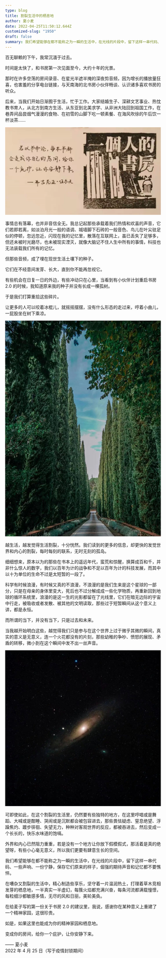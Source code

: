 ```yaml
---
type: blog
title: 割裂生活中的栖息地
author: 夏小麦
date: 2022-04-25T11:50:12.644Z
customized-slug: "1950"
draft: false
summary: 我们希望能够在都不能称之为一瞬的生活中，在光线的片段中，留下这样一串代码、一些声响、一份宁静，保存它们原来的样子，倔强的期待声音和记忆都不要憔悴。在嘈杂又割裂的生活中，精心制造些享乐，坚守着一片温润热土，打理着草木竞相发芽的栖息地，一半真实一半虚幻，每簇火焰都充满兴奋，每条河流都满载憧憬，每粒细沙都敏感多情，无尽的风和日丽，美轮美奂。
---
```


百无聊赖的下午，我常沉湎于过去。

时间是太快了，和书房第一次见面至今，大约十年的光景。

那时在许多空荡的房间录音、在星光半遮半掩的深夜剪音频，因为增长的播放量狂喜，也害羞的分享电台链接，与天南海的北书房小伙伴畅谈、认识诸多喜欢书房的听众。

后来，当我们开始日渐囿于生活，忙于工作。大家结婚生子、深耕文艺事业、热忱教书育人，从北方到南方生活、从东亚到北美求学、从非洲大陆回到祖国工作，在巷弄间品尝烟气漫漫的食物、在初雪的山脚下吃一顿素餐、在海风吹徐的午后饮一杯淡茶……

![一个人的书房](/images/2022/img_4302.png)

事情总有落幕，也并非音信全无。我总记起那些承载着我们热情和欢喜的声音，它们若即若离，如淡泊月光一般的语调、城墙脚下石砖的一般音色、鸟儿在叶尖驻足似的停顿，忽远忽近，闪现在我的记忆里，散落在互联网上，虽已丢失了足够多，但还未被时光磨尽，也未被现实湮灭，就像大脑记不住人生中所有的事情，科技也无法装载我们所有的记忆。

但那些音频，成了埋在现世生活土壤下的种子。

它们在不经意间发芽、长大，直到你不能再忽视它。

有些机会在日复一日的外边，有些冲动只在心里，当看到有小伙伴计划重启书房 2.0 的时候，我知道原来我的种子并没有长成一棵孤树。

于是我们打算重拾这些碎片。

让更多的人可以咬着冰棍儿，就摇摇摆摆，没有什么形态的走过来，哼着小曲儿，一屁股坐在树下乘凉。

![](/images/2022/img_4303.jpg "by Natalia Chiciuc")

越生活，越发觉得生活割裂，十分恍然。我们读到的更多的信息，却更快的发觉世界和内心的割裂，每时每刻的联系，无时无刻的孤岛。

细细想来，原本以为的那些在书本上的遥远年代，蛮荒和惊醒，换算成百和千，并非什么惊人的数字，我们以百年为计的战争和不足以百年为计的科技发展，而其中以十为单位的生命不过是太短暂的一段了。

科学有时候浪漫，有时候又真的不浪漫，不浪漫的是我们生来是这个星球的一部分，只是在母亲的身体里变大，死后也不过分解成成一些化学物质，再重新回到地球的循环系统里，浪漫的是这一生的光影都留在了光线里，它们在暗无边际的宇宙中行走，被吸收或者发散、被其他的文明读取，那些过于短暂瞬间从这个意义上讲，都是永恒。

而所谓的当下，并没有当下，只是过去和未来。

当我越开始明白这些，越觉得我们只是参与在这个世界上过于微乎其微的瞬间，真实的意义是无意义，连一个火花都没有的片刻，那些幼稚的争吵、愤怒的展现、矛盾的转移，微小到在这个瞬间中发不出一丝声音。

![](/images/2022/img_4304.jpg "by Alex Andrews")

可即使如此，在这个割裂的生活里，仍然要有些独特的地方，在这里哼唱或是舞蹈、大喊或是酣睡、哭闹或是沉默都会被包容进去，那些畏怯疑虑、窒息绝望、浮躁焦灼、踱步徘徊、失望无力，种种对客观世界的反应，都被吞进去，然后变成一个长长的，快乐水味道的饱嗝。

外界和内心已然阻力重重，若是没有一个地方让你放下假模假式，那活着是真的绝望呀，有些小心毫无意义，所以我们更要有肆意生长的空间。

我们希望能够在都不能称之为一瞬的生活中，在光线的片段中，留下这样一串代码、一些声响、一份宁静，保存它们原来的样子，倔强的期待声音和记忆都不要憔悴。

在嘈杂又割裂的生活中，精心制造些享乐，坚守着一片温润热土，打理着草木竞相发芽的栖息地，一半真实一半虚幻，每簇火焰都充满兴奋，每条河流都满载憧憬，每粒细沙都敏感多情，无尽的风和日丽，美轮美奂。

在给麦子写的第一份关于书房 2.0 的建议里，我说，感谢你在某种意义上重建了一个精神家园，这很珍贵。

如是，如果这里也能成为你的精神家园和栖息地。

变成你的房间，给你一个庇护，让你安静下来。

—— 夏小麦\
2022 年 4 月 25 日（写于疫情封锁期间）
